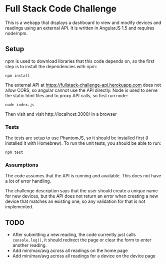 # Full Stack Code Challenge

This is a webapp that displays a dashboard to view and modify devices and readings using an external API. It is written in AngularJS 1.5 and requires node/npm.

## Setup
npm is used to download libraries that this code depends on, so the first step is to install the dependencies with npm:

```
npm install
```

The external API at https://fullstack-challenge-api.herokuapp.com does not allow CORS, so angular cannot use the API directly. Node is used to serve the static html files and to proxy API calls, so first run node:

```
node index.js
```

Then visit  and visit http://localhost:3000/ in a browser

### Tests
The tests are setup to use PhantomJS, so it should be installed first (I installed it with Homebrew). To run the unit tests, you should be able to run:

```
npm test
```

### Assumptions
The code assumes that the API is running and available. This does not have a lot of error handling.

The challenge description says that the user should create a unique name for new devices, but the API does not return an error when creating a new device that matches an existing one, so any validation for that is not implemented.

## TODO
* After submitting a new reading, the code currently just calls `console.log()`, it should redirect the page or clear the form to enter another reading.
* Add min/max/avg across all readings on the home page
* Add min/max/avg across all readings for a device on the device page
